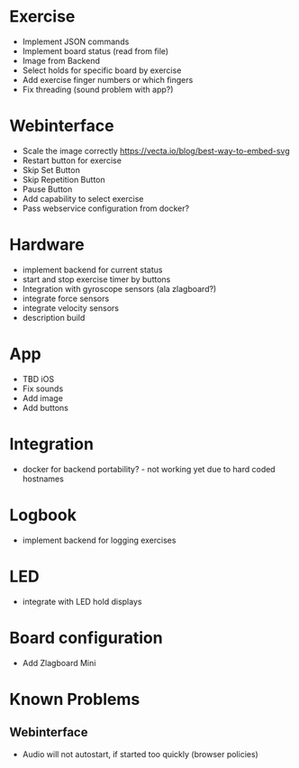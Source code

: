 # Exercise
- Implement JSON commands
- Implement board status (read from file)
- Image from Backend
- Select holds for specific board by exercise
- Add exercise finger numbers or which fingers
- Fix threading (sound problem with app?)

# Webinterface
- Scale the image correctly https://vecta.io/blog/best-way-to-embed-svg
- Restart button for exercise
- Skip Set Button
- Skip Repetition Button
- Pause Button
- Add capability to select exercise
- Pass webservice configuration from docker?

# Hardware
- implement backend for current status
- start and stop exercise timer by buttons
- Integration with gyroscope sensors (ala zlagboard?)
- integrate force sensors
- integrate velocity sensors
- description build

# App
- TBD iOS
- Fix sounds
- Add image
- Add buttons

# Integration
- docker for backend portability? - not working yet due to hard coded hostnames

# Logbook
- implement backend for logging exercises

# LED 
- integrate with LED hold displays

# Board configuration
- Add Zlagboard Mini

# Known Problems
## Webinterface
- Audio will not autostart, if started too quickly (browser policies)